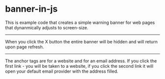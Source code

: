 # banner-in-js


This is example code that creates a simple warning banner for web pages that dynanmically adjusts to screen-size.

---

When you click the X button the entire banner will be hidden and will return upon page refresh.

---
The anchor tags are for a website and for an email address.
If you click the first link - you will be taken to a website, if you click the second link it will open your default email provider with the address filled.
